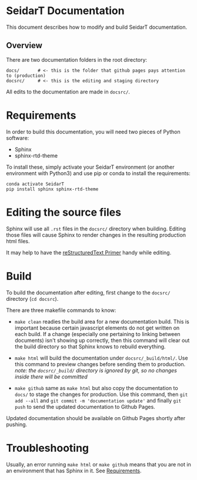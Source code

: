 # SeidarT Documentation

This document describes how to modify and build SeidarT documentation.

## Overview

There are two documentation folders in the root directory:

```
docs/       # <- this is the folder that github pages pays attention to (production)
docsrc/     # <- this is the editing and staging directory
```

All edits to the documentation are made in `docsrc/`. 

# Requirements

In order to build this documentation, you will need two pieces of Python software:

- Sphinx
- sphinx-rtd-theme

To install these, simply activate your SeidarT environment (or another environment with Python3) and use pip or conda to install the requirements:

```
conda activate SeidarT
pip install sphinx sphinx-rtd-theme
```

# Editing the source files

Sphinx will use all `.rst` files in the `docsrc/` directory when building. Editing those files will cause Sphinx to render changes in the resulting production html files.

It may help to have the [reStructuredText Primer](https://www.sphinx-doc.org/en/master/usage/restructuredtext/basics.html) handy while editing.

# Build

To build the documentation after editing, first change to the `docsrc/` directory (`cd docsrc`).

There are three makefile commands to know:

- `make clean` readies the build area for a new documentation build. This is important because certain javascript elements do not get written on each build. If a change (especially one pertaining to linking between documents) isn't showing up correctly, then this command will clear out the build directory so that Sphinx knows to rebuild everything.

- `make html` will build the documentation under `docsrc/_build/html/`. Use this command to preview changes before sending them to production. *note: the `docsrc/_build/` directory is ignored by git, so no changes inside there will be committed*

- `make github` same as `make html` but also copy the documentation to `docs/` to stage the changes for production. Use this command, then `git add --all` and `git commit -m 'documentation update'` and finally `git push` to send the updated documentation to Github Pages.

Updated documentation should be available on Github Pages shortly after pushing.


# Troubleshooting

Usually, an error running `make html` or `make github` means that you are not in an environment that has Sphinx in it. See [Requirements](#requirements).

